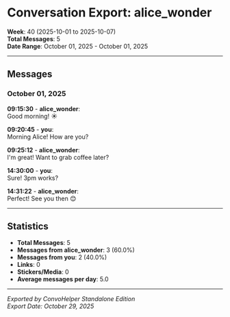 # Conversation Export: alice_wonder

**Week**: 40 (2025-10-01 to 2025-10-07)  
**Total Messages**: 5  
**Date Range**: October 01, 2025 - October 01, 2025

---

## Messages

### October 01, 2025

**09:15:30** - **alice_wonder**:  
Good morning! ☀️

**09:20:45** - **you**:  
Morning Alice! How are you?

**09:25:12** - **alice_wonder**:  
I'm great! Want to grab coffee later?

**14:30:00** - **you**:  
Sure! 3pm works?

**14:31:22** - **alice_wonder**:  
Perfect! See you then 😊

---

## Statistics

- **Total Messages**: 5
- **Messages from alice_wonder**: 3 (60.0%)
- **Messages from you**: 2 (40.0%)
- **Links**: 0
- **Stickers/Media**: 0
- **Average messages per day**: 5.0

---

*Exported by ConvoHelper Standalone Edition*  
*Export Date: October 29, 2025*
